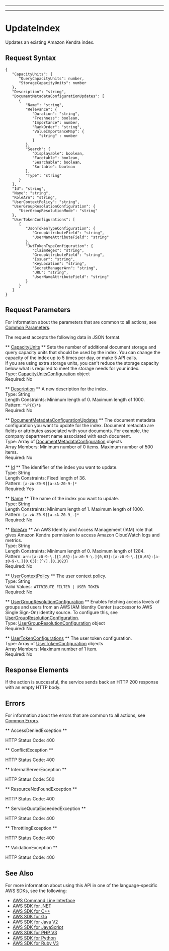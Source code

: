 --------

--------

# UpdateIndex<a name="API_UpdateIndex"></a>

Updates an existing Amazon Kendra index\.

## Request Syntax<a name="API_UpdateIndex_RequestSyntax"></a>

```
{
   "CapacityUnits": { 
      "QueryCapacityUnits": number,
      "StorageCapacityUnits": number
   },
   "Description": "string",
   "DocumentMetadataConfigurationUpdates": [ 
      { 
         "Name": "string",
         "Relevance": { 
            "Duration": "string",
            "Freshness": boolean,
            "Importance": number,
            "RankOrder": "string",
            "ValueImportanceMap": { 
               "string" : number 
            }
         },
         "Search": { 
            "Displayable": boolean,
            "Facetable": boolean,
            "Searchable": boolean,
            "Sortable": boolean
         },
         "Type": "string"
      }
   ],
   "Id": "string",
   "Name": "string",
   "RoleArn": "string",
   "UserContextPolicy": "string",
   "UserGroupResolutionConfiguration": { 
      "UserGroupResolutionMode": "string"
   },
   "UserTokenConfigurations": [ 
      { 
         "JsonTokenTypeConfiguration": { 
            "GroupAttributeField": "string",
            "UserNameAttributeField": "string"
         },
         "JwtTokenTypeConfiguration": { 
            "ClaimRegex": "string",
            "GroupAttributeField": "string",
            "Issuer": "string",
            "KeyLocation": "string",
            "SecretManagerArn": "string",
            "URL": "string",
            "UserNameAttributeField": "string"
         }
      }
   ]
}
```

## Request Parameters<a name="API_UpdateIndex_RequestParameters"></a>

For information about the parameters that are common to all actions, see [Common Parameters](CommonParameters.md)\.

The request accepts the following data in JSON format\.

 ** [CapacityUnits](#API_UpdateIndex_RequestSyntax) **   <a name="Kendra-UpdateIndex-request-CapacityUnits"></a>
Sets the number of additional document storage and query capacity units that should be used by the index\. You can change the capacity of the index up to 5 times per day, or make 5 API calls\.  
If you are using extra storage units, you can't reduce the storage capacity below what is required to meet the storage needs for your index\.  
Type: [CapacityUnitsConfiguration](API_CapacityUnitsConfiguration.md) object  
Required: No

 ** [Description](#API_UpdateIndex_RequestSyntax) **   <a name="Kendra-UpdateIndex-request-Description"></a>
A new description for the index\.  
Type: String  
Length Constraints: Minimum length of 0\. Maximum length of 1000\.  
Pattern: `^\P{C}*$`   
Required: No

 ** [DocumentMetadataConfigurationUpdates](#API_UpdateIndex_RequestSyntax) **   <a name="Kendra-UpdateIndex-request-DocumentMetadataConfigurationUpdates"></a>
The document metadata configuration you want to update for the index\. Document metadata are fields or attributes associated with your documents\. For example, the company department name associated with each document\.  
Type: Array of [DocumentMetadataConfiguration](API_DocumentMetadataConfiguration.md) objects  
Array Members: Minimum number of 0 items\. Maximum number of 500 items\.  
Required: No

 ** [Id](#API_UpdateIndex_RequestSyntax) **   <a name="Kendra-UpdateIndex-request-Id"></a>
The identifier of the index you want to update\.  
Type: String  
Length Constraints: Fixed length of 36\.  
Pattern: `[a-zA-Z0-9][a-zA-Z0-9-]*`   
Required: Yes

 ** [Name](#API_UpdateIndex_RequestSyntax) **   <a name="Kendra-UpdateIndex-request-Name"></a>
The name of the index you want to update\.  
Type: String  
Length Constraints: Minimum length of 1\. Maximum length of 1000\.  
Pattern: `[a-zA-Z0-9][a-zA-Z0-9_-]*`   
Required: No

 ** [RoleArn](#API_UpdateIndex_RequestSyntax) **   <a name="Kendra-UpdateIndex-request-RoleArn"></a>
An AWS Identity and Access Management \(IAM\) role that gives Amazon Kendra permission to access Amazon CloudWatch logs and metrics\.  
Type: String  
Length Constraints: Minimum length of 0\. Maximum length of 1284\.  
Pattern: `arn:[a-z0-9-\.]{1,63}:[a-z0-9-\.]{0,63}:[a-z0-9-\.]{0,63}:[a-z0-9-\.]{0,63}:[^/].{0,1023}`   
Required: No

 ** [UserContextPolicy](#API_UpdateIndex_RequestSyntax) **   <a name="Kendra-UpdateIndex-request-UserContextPolicy"></a>
The user context policy\.  
Type: String  
Valid Values:` ATTRIBUTE_FILTER | USER_TOKEN`   
Required: No

 ** [UserGroupResolutionConfiguration](#API_UpdateIndex_RequestSyntax) **   <a name="Kendra-UpdateIndex-request-UserGroupResolutionConfiguration"></a>
Enables fetching access levels of groups and users from an AWS IAM Identity Center \(successor to AWS Single Sign\-On\) identity source\. To configure this, see [UserGroupResolutionConfiguration](https://docs.aws.amazon.com/kendra/latest/dg/API_UserGroupResolutionConfiguration.html)\.  
Type: [UserGroupResolutionConfiguration](API_UserGroupResolutionConfiguration.md) object  
Required: No

 ** [UserTokenConfigurations](#API_UpdateIndex_RequestSyntax) **   <a name="Kendra-UpdateIndex-request-UserTokenConfigurations"></a>
The user token configuration\.  
Type: Array of [UserTokenConfiguration](API_UserTokenConfiguration.md) objects  
Array Members: Maximum number of 1 item\.  
Required: No

## Response Elements<a name="API_UpdateIndex_ResponseElements"></a>

If the action is successful, the service sends back an HTTP 200 response with an empty HTTP body\.

## Errors<a name="API_UpdateIndex_Errors"></a>

For information about the errors that are common to all actions, see [Common Errors](CommonErrors.md)\.

 ** AccessDeniedException **   
  
HTTP Status Code: 400

 ** ConflictException **   
  
HTTP Status Code: 400

 ** InternalServerException **   
  
HTTP Status Code: 500

 ** ResourceNotFoundException **   
  
HTTP Status Code: 400

 ** ServiceQuotaExceededException **   
  
HTTP Status Code: 400

 ** ThrottlingException **   
  
HTTP Status Code: 400

 ** ValidationException **   
  
HTTP Status Code: 400

## See Also<a name="API_UpdateIndex_SeeAlso"></a>

For more information about using this API in one of the language\-specific AWS SDKs, see the following:
+  [AWS Command Line Interface](https://docs.aws.amazon.com/goto/aws-cli/kendra-2019-02-03/UpdateIndex) 
+  [AWS SDK for \.NET](https://docs.aws.amazon.com/goto/DotNetSDKV3/kendra-2019-02-03/UpdateIndex) 
+  [AWS SDK for C\+\+](https://docs.aws.amazon.com/goto/SdkForCpp/kendra-2019-02-03/UpdateIndex) 
+  [AWS SDK for Go](https://docs.aws.amazon.com/goto/SdkForGoV1/kendra-2019-02-03/UpdateIndex) 
+  [AWS SDK for Java V2](https://docs.aws.amazon.com/goto/SdkForJavaV2/kendra-2019-02-03/UpdateIndex) 
+  [AWS SDK for JavaScript](https://docs.aws.amazon.com/goto/AWSJavaScriptSDK/kendra-2019-02-03/UpdateIndex) 
+  [AWS SDK for PHP V3](https://docs.aws.amazon.com/goto/SdkForPHPV3/kendra-2019-02-03/UpdateIndex) 
+  [AWS SDK for Python](https://docs.aws.amazon.com/goto/boto3/kendra-2019-02-03/UpdateIndex) 
+  [AWS SDK for Ruby V3](https://docs.aws.amazon.com/goto/SdkForRubyV3/kendra-2019-02-03/UpdateIndex) 